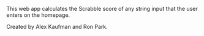 This web app calculates the Scrabble score of any string input that the user enters on the homepage.

Created by Alex Kaufman and Ron Park.
